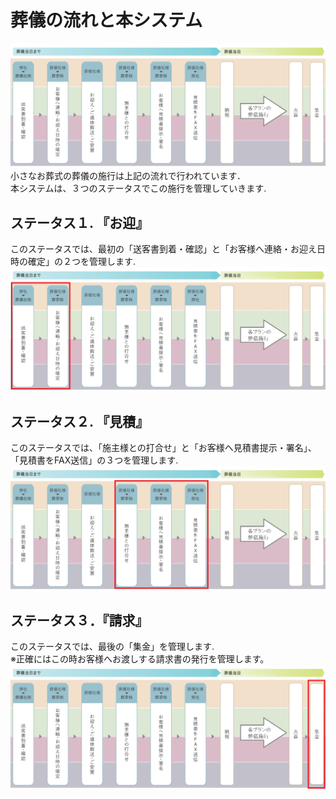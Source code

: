 # 葬儀の流れと本システム

 ![葬儀の流れ](../asset/image/funeral_flow/sekou_top/funeral_flow.png)
 <br>
小さなお葬式の葬儀の施行は上記の流れで行われています．  
本システムは、３つのステータスでこの施行を管理していきます.

## ステータス１. 『お迎』
このステータスでは、最初の「送客書到着・確認」と「お客様へ連絡・お迎え日時の確定」の２つを管理します.  
 ![お迎え](../asset/image/funeral_flow/sekou_top/funeral_flow_omukae.png)
<br>

## ステータス２. 『見積』
このステータスでは、「施主様との打合せ」と「お客様へ見積書提示・署名」、「見積書をFAX送信」の３つを管理します.  
 ![見積もり](../asset/image/funeral_flow/sekou_top/funeral_flow_mitsumori.png)
<br>

## ステータス３．『請求』
このステータスでは、最後の「集金」を管理します.  
※正確にはこの時お客様へお渡しする請求書の発行を管理します。
 ![請求](../asset/image/funeral_flow/sekou_top/funeral_flow_seikyu.png)
<br>

